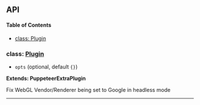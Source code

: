 ## API

<!-- Generated by documentation.js. Update this documentation by updating the source code. -->

#### Table of Contents

- [class: Plugin](#class-plugin)

### class: [Plugin](https://github.com/berstend/puppeteer-extra/blob/bd73a05835ef5bd19565330188ad69d49431b7ea/packages/puppeteer-extra-plugin-stealth/evasions/webgl.vendor/index.js#L8-L78)

- `opts` (optional, default `{}`)

**Extends: PuppeteerExtraPlugin**

Fix WebGL Vendor/Renderer being set to Google in headless mode

---
